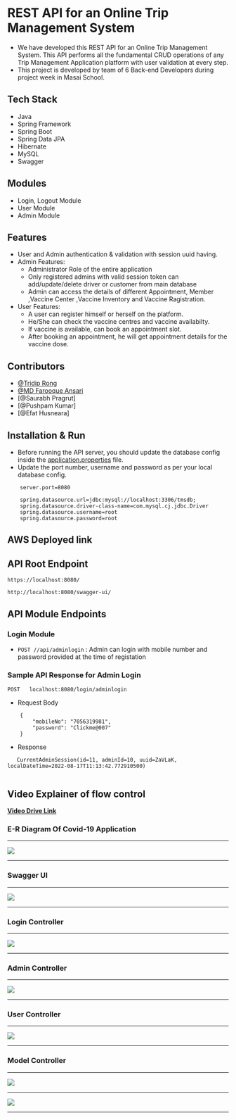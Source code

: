 
# REST API for an Online Trip Management System

* We have developed this REST API for an Online Trip Management System. This API performs all the fundamental CRUD operations of any Trip Management Application platform with user validation at every step.
* This project is developed by team of 6 Back-end Developers during project week in Masai School. 

## Tech Stack

* Java
* Spring Framework
* Spring Boot
* Spring Data JPA
* Hibernate
* MySQL
* Swagger

## Modules

* Login, Logout Module
* User Module
* Admin Module

## Features

* User and Admin authentication & validation with session uuid having.
* Admin Features:
    * Administrator Role of the entire application
    * Only registered admins with valid session token can add/update/delete driver or customer from main database
    * Admin can access the details of different Appointment, Member ,Vaccine Center ,Vaccine Inventory and Vaccine Ragistration.
* User Features:
    * A user can register himself or herself on the platform.
    * He/She can check the vaccine centres and vaccine availabilty.
    * If vaccine is available, can book an appointment slot.
    * After booking an appointment, he will get appointment details for the vaccine dose.    


## Contributors

* [@Tridip Rong](#)
* [@MD Farooque Ansari](#)
* [@Saurabh Pragrut]
* [@Pushpam Kumar]
* [@Efat Husneara]



## Installation & Run

* Before running the API server, you should update the database config inside the [application.properties](https://github.com/nvFARHAN/cowin.gov.in/blob/master/src/main/resources/application.properties) file. 
* Update the port number, username and password as per your local database config.

```
    server.port=8080

    spring.datasource.url=jdbc:mysql://localhost:3306/tmsdb;
    spring.datasource.driver-class-name=com.mysql.cj.jdbc.Driver
    spring.datasource.username=root
    spring.datasource.password=root

```

## AWS Deployed link

## API Root Endpoint

`https://localhost:8080/`

`http://localhost:8080/swagger-ui/`


## API Module Endpoints

### Login Module

* `POST //api/adminlogin` : Admin can login with mobile number and password provided at the time of registation
<!--
### User Module


* `POST /customer/login` : Logging in customer with valid mobile number & password
* `GET /customer/availablecabs` : Getting the list of all the available cabs
* `GET /customers/cabs` : Getting All the cabs
* `GET /customers/checkhistory` : Getting the history of completed tr
* `PUT /customer/update/{mobile}` : Updates customer details based on mobile number
* `PATCH /customer/updatepassword/{mobile}` : Updates customer's password based on the given mobile number
* `POST /customer/booktrip` : Customer can book a cab
* `POST /customer/updatetrip` : Customer can modify or update the trip
* `POST /customer/logout` : Logging out customer based on session token
* `DELETE /customer/delete` : Deletes logged in user 
* `DELETE /customer/complete/{tripid}` : Completed the trip with the given tripid 
* `DELETE /customer/canceltrip` : Cancel the trip with the given tripid   


### Admin Module

* `POST /admin/register` : Register a new admin with proper data validation and admin session
* `POST /admin/login` : Admin can login with mobile number and password provided at the time of registation
* `GET /admin/logout` : Logging out admin based on session token
* `GET /admin/listoftripsbycustomer` : Get list of trips of by a customer id
* `GET /admin/listoftrips` : Get list of trips of all the trips
* `GET /admin/listocustomers` : Get list of all the customers
* `GET /admin/listodrivers` : Get list of all the drivers
* `PUT /admin/update/{username}` : Updates admin detaisl by passed user name
* `DELETE /admin/delete` : Deletes the admin with passed id   -->


### Sample API Response for Admin Login

`POST   localhost:8080/login/adminlogin`

* Request Body

```
    {
        "mobileNo": "7056319981",
        "password": "Clickme@007"
    }
```

* Response

```
   CurrentAdminSession(id=11, adminId=10, uuid=ZaVLaK, localDateTime=2022-08-17T11:13:42.772910500)
   
```

## Video Explainer of flow control
 <a href="https://drive.google.com/file/d/1ReDNdgIxdSNcn7WsV2ysIHeXEnkgZErw/view?usp=sharing">**Video Drive Link** </a>
 
 
### E-R Diagram Of Covid-19 Application
---
<img src="https://github.com/shivamgarg796/Spring-work/blob/master/Images/Er-Diagram.jpeg?raw=true" style="max-width: 100%; display: inline-block;" data-target="animated-image.originalImage">

---

### Swagger UI

---

<img src="https://github.com/shivamgarg796/Spring-work/blob/master/Images/Swagger-ui.jpeg?raw=true" style="max-width: 100%; display: inline-block;" data-target="animated-image.originalImage">

---

### Login Controller

---

<img src="https://github.com/shivamgarg796/Spring-work/blob/master/Images/Login.png?raw=true" style="max-width: 100%; display: inline-block;" data-target="animated-image.originalImage">

---

### Admin Controller

---

<img src="https://github.com/shivamgarg796/Spring-work/blob/master/Images/Admin-Controller.jpeg?raw=true" style="max-width: 100%; display: inline-block;" data-target="animated-image.originalImage">

---

### User Controller

---

<img src="https://github.com/shivamgarg796/Spring-work/blob/master/Images/User.png?raw=true" style="max-width: 100%; display: inline-block;" data-target="animated-image.originalImage">

---

### Model Controller

---

<img src="https://github.com/shivamgarg796/Spring-work/blob/master/Images/mODELS.png?raw=true" style="max-width: 100%; display: inline-block;" data-target="animated-image.originalImage">

---

<img src="https://github.com/shivamgarg796/Spring-work/blob/master/Images/Thank-you-word-cloud.jpg?raw=true" style="max-width: 100%; display: inline-block;" data-target="animated-image.originalImage">

---






